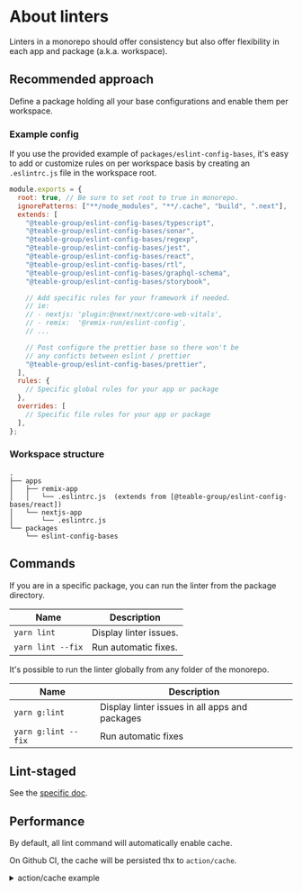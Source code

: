 # About linters

Linters in a monorepo should offer consistency but also offer flexibility in each app and package (a.k.a. workspace).

## Recommended approach

Define a package holding all your base configurations and enable them per workspace.

### Example config

If you use the provided example of `packages/eslint-config-bases`, it's easy to add or
customize rules on per workspace basis by creating an `.eslintrc.js` file in the workspace root.

```javascript
module.exports = {
  root: true, // Be sure to set root to true in monorepo.
  ignorePatterns: ["**/node_modules", "**/.cache", "build", ".next"],
  extends: [
    "@teable-group/eslint-config-bases/typescript",
    "@teable-group/eslint-config-bases/sonar",
    "@teable-group/eslint-config-bases/regexp",
    "@teable-group/eslint-config-bases/jest",
    "@teable-group/eslint-config-bases/react",
    "@teable-group/eslint-config-bases/rtl",
    "@teable-group/eslint-config-bases/graphql-schema",
    "@teable-group/eslint-config-bases/storybook",

    // Add specific rules for your framework if needed.
    // ie:
    // - nextjs: 'plugin:@next/next/core-web-vitals',
    // - remix:  '@remix-run/eslint-config',
    // ...

    // Post configure the prettier base so there won't be
    // any conficts between eslint / prettier
    "@teable-group/eslint-config-bases/prettier",
  ],
  rules: {
    // Specific global rules for your app or package
  },
  overrides: [
    // Specific file rules for your app or package
  ],
};
```

### Workspace structure

```
.
├── apps
│   ├── remix-app
│   │   └── .eslintrc.js  (extends from [@teable-group/eslint-config-bases/react])
│   └── nextjs-app
│       └── .eslintrc.js
└── packages
    └── eslint-config-bases
```

## Commands

If you are in a specific package, you can run the linter from the package directory.

| Name              | Description            |
| ----------------- | ---------------------- |
| `yarn lint`       | Display linter issues. |
| `yarn lint --fix` | Run automatic fixes.   |

It's possible to run the linter globally from any folder of the monorepo.

| Name                | Description                                    |
| ------------------- | ---------------------------------------------- |
| `yarn g:lint`       | Display linter issues in all apps and packages |
| `yarn g:lint --fix` | Run automatic fixes                            |

## Lint-staged

See the [specific doc](./about-lint-staged.md).

## Performance

By default, all lint command will automatically enable cache.

On Github CI, the cache will be persisted thx to `action/cache`.

<details>
  <summary>action/cache example</summary>

```yaml
- name: Restore packages cache
  uses: actions/cache@v2
  with:
    path: |
      ${{ github.workspace }}/.cache
      ${{ github.workspace }}/**/tsconfig.tsbuildinfo
      ${{ github.workspace }}/**/.eslintcache

    key: ${{ runner.os }}-packages-cache-${{ hashFiles('**/yarn.lock') }}-${{ hashFiles('packages/**.[jt]sx?', 'packages/**.json') }}
    restore-keys: |
      ${{ runner.os }}-packages-cache-${{ hashFiles('**/yarn.lock') }}-
```

</details>
